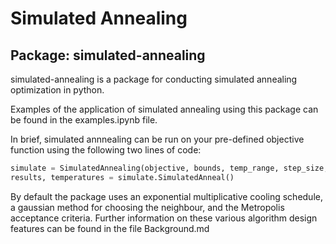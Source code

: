 # Simulated Annealing

## Package: simulated-annealing

simulated-annealing is a package for conducting simulated annealing optimization in python.

Examples of the application of simulated annealing using this package can be found in the examples.ipynb file.

In brief, simulated annnealing can be run on your pre-defined objective function using the following two lines of code:

```python
simulate = SimulatedAnnealing(objective, bounds, temp_range, step_size, termination)
results, temperatures = simulate.SimulatedAnneal()
```

By default the package uses an exponential multiplicative cooling schedule, a gaussian method for choosing the neighbour, and the Metropolis acceptance criteria.
Further information on these various algorithm design features can be found in the file Background.md

